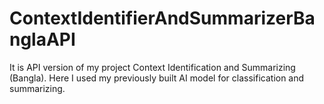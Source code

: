 # ContextIdentifierAndSummarizerBanglaAPI
It is API version of my project Context Identification and Summarizing (Bangla). Here I used my previously built AI model for classification and summarizing. 

